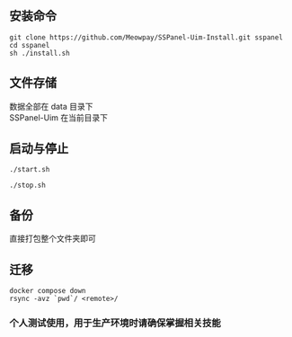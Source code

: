 
## 安装命令
```
git clone https://github.com/Meowpay/SSPanel-Uim-Install.git sspanel
cd sspanel 
sh ./install.sh
```
## 文件存储
数据全部在 data 目录下  
SSPanel-Uim 在当前目录下

## 启动与停止
```
./start.sh
```
```
./stop.sh
```
## 备份
直接打包整个文件夹即可

## 迁移
```
docker compose down
rsync -avz `pwd`/ <remote>/
```

### 个人测试使用，用于生产环境时请确保掌握相关技能 